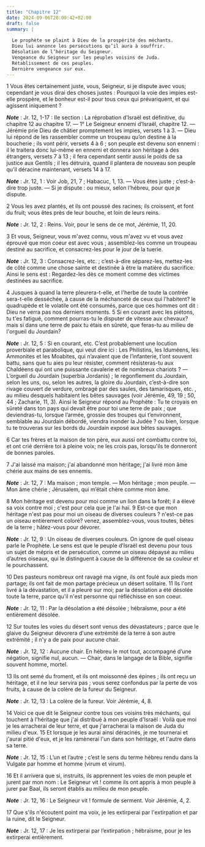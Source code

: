 ```yaml
---
title: "Chapitre 12"
date: 2024-09-06T20:00:42+02:00
draft: false
summary: |
  
  Le prophète se plaint à Dieu de la prospérité des méchants.
  Dieu lui annonce les persécutions qu’il aura à souffrir.
  Désolation de l’héritage du Seigneur.
  Vengeance du Seigneur sur les peuples voisins de Juda.
  Rétablissement de ces peuples.
  Dernière vengeance sur eux.
---
```



1 Vous êtes certainement juste, vous, Seigneur, si je dispute avec vous; cependant je vous dirai des choses justes : Pourquoi la voie des impies est-elle prospère, et le bonheur est-il pour tous ceux qui prévariquent, et qui agissent iniquement ?

***Note*** :  Jr. 12, 1-17 : IIe section : La réprobation d’Israël est définitive, du chapitre 12 au chapitre 17. ― 1° Le Seigneur ennemi d’Israël, chapitre 12. ― Jérémie prie Dieu de châtier promptement les impies, versets 1 à 3. ― Dieu lui répond de les rassembler comme un troupeau qu’on destine à la boucherie ; ils vont périr, versets 4 à 6 ; son peuple est devenu son ennemi : il le traitera donc lui-même en ennemi et donnera son héritage à des étrangers, versets 7 à 13 ; il fera cependant sentir aussi le poids de sa justice aux Gentils ; il les détruira, quand il plantera de nouveau son peuple qu’il déracine maintenant, versets 14 à 17.

***Note*** :  Jr. 12, 1 : Voir Job, 21, 7 ; Habacuc, 1, 13. ― Vous êtes juste ; c’est-à-dire trop juste. ― Si je dispute : ou mieux, selon l’hébreu, pour que je dispute.

2 Vous les avez plantés, et ils ont poussé des racines; ils croissent, et font du fruit; vous êtes près de leur bouche, et loin de leurs reins.

***Note*** :  Jr. 12, 2 : Reins. Voir, pour le sens de ce mot, Jérémie, 11, 20.


3 Et vous, Seigneur, vous m'avez connu, vous m'avez vu et vous avez éprouvé que mon coeur est avec vous ; assemblez-les comme un troupeau destiné au sacrifice, et consacrez-les pour le jour de la tuerie.

***Note*** :  Jr. 12, 3 : Consacrez-les, etc. ; c’est-à-dire séparez-les, mettez-les de côté comme une chose sainte et destinée à être la matière du sacrifice. Ainsi le sens est : Regardez-les dès ce moment comme des victimes destinées au sacrifice.

4 Jusques à quand la terre pleurera-t-elle, et l'herbe de toute la contrée sera-t-elle desséchée, à cause de la méchanceté de ceux qui l'habitent? le quadrupède et le volatile ont été consumés, parce que ces hommes ont dit : Dieu ne verra pas nos derniers moments. 5 Si en courant avec les piétons, tu t'es fatigué, comment pourras-tu le disputer de vitesse aux chevaux? mais si dans une terre de paix tu étais en sûreté, que feras-tu au milieu de l'orgueil du Jourdain?

***Note*** :  Jr. 12, 5 : Si en courant, etc. C’est probablement une locution proverbiale et parabolique, qui veut dire ici : Les Philistins, les Iduméens, les Ammonites et les Moabites, qui n’avaient que de l’infanterie, t’ont souvent battu, sans que tu aies pu leur résister, comment résisteras-tu aux Chaldéens qui ont une puissante cavalerie et de nombreux chariots ? ― L’orgueil du Jourdain (superbia Jordanis) ; le regonflement du Jourdain, selon les uns, ou, selon les autres, la gloire du Jourdain, c’est-à-dire son rivage couvert de verdure, ombragé par des saules, des tamarisques, etc. , au milieu desquels habitaient les bêtes sauvages (voir Jérémie, 49, 19 ; 50, 44 ; Zacharie, 11, 3). Ainsi le Seigneur répond au Prophète : Tu te croyais en sûreté dans ton pays qui devait être pour toi une terre de paix ; que deviendras-tu, lorsque l’armée, grossie des troupes qui t’environnent, semblable au Jourdain débordé, viendra inonder la Judée ? ou bien, lorsque tu te trouveras sur les bords du Jourdain exposé aux bêtes
sauvages.

6 Car tes frères et la maison de ton père, eux aussi ont combattu contre toi, et ont crié derrière toi à pleine voix; ne les crois pas, lorsqu'ils te donneront de bonnes paroles.


7 J'ai laissé ma maison; j'ai abandonné mon héritage; j'ai livré mon âme chérie aux mains de ses ennemis.

***Note*** :  Jr. 12, 7 : Ma maison ; mon temple. ― Mon héritage ; mon peuple. ― Mon âme chérie ; Jérusalem, qui m’était chère comme mon âme.

8 Mon héritage est devenu pour moi comme un lion dans la forêt; il a élevé sa voix contre moi ; c'est pour cela que je l'ai haï. 9 Est-ce que mon héritage n'est pas pour moi un oiseau de diverses couleurs ? n'est-ce pas un oiseau entièrement coloré? venez, assemblez-vous, vous toutes, bêtes de la terre ; hâtez-vous pour dévorer.

***Note*** :  Jr. 12, 9 : Un oiseau de diverses couleurs. On ignore de quel oiseau parle le Prophète. Le sens est que le peuple d’Israël est devenu pour tous un sujet de mépris et de persécution, comme un oiseau dépaysé au milieu d’autres oiseaux, qui le distinguent à cause de la différence de sa couleur et le pourchassent.


10 Des pasteurs nombreux ont ravagé ma vigne, ils ont foulé aux pieds mon partage; ils ont fait de mon partage précieux un désert solitaire. 11 Ils l'ont livré à la dévastation, et il a pleuré sur moi; par la désolation a été désolée toute la terre, parce qu'il n'est personne qui réfléchisse en son coeur.

***Note*** :  Jr. 12, 11 : Par la désolation a été désolée ; hébraïsme, pour a été entièrement désolée.

12 Sur toutes les voies du désert sont venus des dévastateurs ; parce que le glaive du Seigneur dévorera d'une extrémité de la terre à son autre extrémité ; il n'y a de paix pour aucune chair.

***Note*** :  Jr. 12, 12 : Aucune chair. En hébreu le mot tout, accompagné d’une négation, signifie nul, aucun. ― Chair, dans le langage de la Bible, signifie souvent homme, mortel.


13 Ils ont semé du froment, et ils ont moissonné des épines ; ils ont reçu un héritage, et il ne leur servira pas ; vous serez confondus par la perte de vos fruits, à cause de la colère de la fureur du Seigneur.

***Note*** :  Jr. 12, 13 : La colère de la fureur. Voir Jérémie, 4, 8.


14 Voici ce que dit le Seigneur contre tous ces voisins très méchants, qui touchent à l'héritage que j'ai distribué à mon peuple d'Israël : Voilà que moi je les arracherai de leur terre, et que j'arracherai la maison de Juda du milieu d'eux. 15 Et lorsque je les aurai ainsi déracinés, je me tournerai et j'aurai pitié d'eux, et je les ramènerai l'un dans son héritage, et l'autre dans sa terre.

***Note*** :  Jr. 12, 15 : L’un et l’autre ; c’est le sens du terme hébreu rendu dans la Vulgate par homme et homme (virum et virum).

16 Et il arrivera que si, instruits, ils apprennent les voies de mon peuple et jurent par mon nom : Le Seigneur vit ! comme ils ont appris à mon peuple à jurer par Baal, ils seront établis au milieu de mon peuple.

***Note*** :  Jr. 12, 16 : Le Seigneur vit ! formule de serment. Voir Jérémie, 4, 2.

17 Que s'ils n'écoutent point ma voix, je les extirperai par l'extirpation et par la ruine, dit le Seigneur.

***Note*** :  Jr. 12, 17 : Je les extirperai par l’extirpation ; hébraïsme, pour je les extirperai entièrement.

